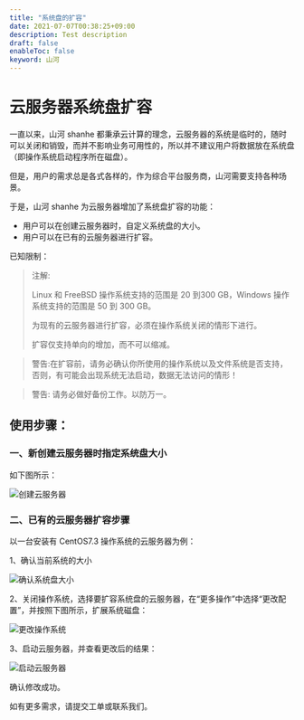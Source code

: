 ```yaml
---
title: "系统盘的扩容"
date: 2021-07-07T00:38:25+09:00
description: Test description
draft: false
enableToc: false
keyword: 山河
---
```


# 云服务器系统盘扩容

一直以来，山河 shanhe 都秉承云计算的理念，云服务器的系统是临时的，随时可以关闭和销毁，而并不影响业务可用性的，所以并不建议用户将数据放在系统盘（即操作系统启动程序所在磁盘）。

但是，用户的需求总是各式各样的，作为综合平台服务商，山河需要支持各种场景。

于是，山河 shanhe 为云服务器增加了系统盘扩容的功能：

*   用户可以在创建云服务器时，自定义系统盘的大小。
*   用户可以在已有的云服务器进行扩容。

已知限制：

> 注解: 
>
> Linux 和 FreeBSD 操作系统支持的范围是 20 到300 GB，Windows 操作系统支持的范围是 50 到 300 GB。
>
> 为现有的云服务器进行扩容，必须在操作系统关闭的情形下进行。
>
> 扩容仅支持单向的增加，而不可以缩减。

>警告:在扩容前，请务必确认你所使用的操作系统以及文件系统是否支持，否则，有可能会出现系统无法启动，数据无法访问的情形！

>警告: 请务必做好备份工作。以防万一。

## 使用步骤：

### 一、新创建云服务器时指定系统盘大小

如下图所示：

![创建云服务器](/storage/disk/quickstart/_images/create_instance_custom_disk.png)

### 二、已有的云服务器扩容步骤

以一台安装有 CentOS7.3 操作系统的云服务器为例：

1、确认当前系统的大小

![确认系统盘大小](/storage/disk/quickstart/_images/system_disk.png)

2、关闭操作系统，选择要扩容系统盘的云服务器，在“更多操作”中选择“更改配置”，并按照下图所示，扩展系统磁盘：

![更改操作系统](/storage/disk/quickstart/_images/resize_system_instance.png)

3、启动云服务器，并查看更改后的结果：

![启动云服务器](/storage/disk/quickstart/_images/after_resize.png)

确认修改成功。

如有更多需求，请提交工单或联系我们。

